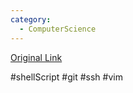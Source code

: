 ```yaml
---
category:
  - ComputerScience
---
```



[Original Link](https://missing.csail.mit.edu/)


#shellScript #git #ssh #vim 